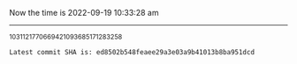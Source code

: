 Now the time is 2022-09-19 10:33:28 am

---

<small>1031121770669421093685171283258</small>

```txt
Latest commit SHA is: ed8502b548feaee29a3e03a9b41013b8ba951dcd
```
